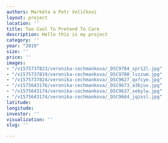 ```yaml
---
authors: Markéta a Petr Veličkovi
layout: project
location: ''
title: Too Cool To Pretend To Care
description: Hello this is my project
category: ''
year: "2019"
size: ''
price: ''
images:
- "/v1575737823/veronika-cechmankova/_DSC9784_spr12l.jpg"
- "/v1575737819/veronika-cechmankova/_DSC9780_lvzzum.jpg"
- "/v1575737824/veronika-cechmankova/_DSC9627_qxfcye.jpg"
- "/v1575643176/veronika-cechmankova/_DSC9673_a3bjuv.jpg"
- "/v1575643174/veronika-cechmankova/_DSC9637_xebylw.jpg"
- "/v1575643174/veronika-cechmankova/_DSC9664_jqzxsl.jpg"
latitude: 
longitude: 
investor: ''
visualization: ''
slug: ''

---
```

